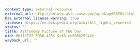 ```yaml
---
content_type: external-resource
external_url: http://antwrp.gsfc.nasa.gov/apod/ap060701.html
has_external_license_warning: true
license: https://en.wikipedia.org/wiki/All_rights_reserved
status: ''
title: Astronomy Picture of the Day
uid: 6b11f737-5936-425f-9af8-ce008b25242e
wayback_url: ''
---
```

